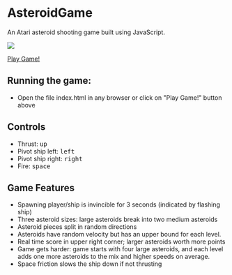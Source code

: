 # AsteroidGame
An Atari asteroid shooting game built using JavaScript.

<img src = "https://www.dropbox.com/s/8nr8t72ly1dcosa/Asteroid%20Game%20.gif?dl=0">



[Play Game!](https://jenishmonpara.github.io/AsteroidGame/)

## Running the game:
* Open the file index.html in any browser or click on "Play Game!" button above

## Controls

* Thrust: <kbd>up</kbd><br>
* Pivot ship left: <kbd>left</kbd><br>
* Pivot ship right: <kbd>right</kbd><br>
* Fire: <kbd>space</kbd><br>

## Game Features
* Spawning player/ship is invincible for 3 seconds (indicated by flashing ship)
* Three asteroid sizes: large asteroids break into two medium asteroids
* Asteroid pieces split in random directions
* Asteroids have random velocity but has an upper bound for each level.
* Real time score in upper right corner; larger asteroids worth more points
* Game gets harder: game starts with four large asteroids, and each level adds one more asteroids to the mix and higher speeds on average.
* Space friction slows the ship down if not thrusting
